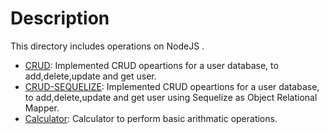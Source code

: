 # Description
This directory includes operations on NodeJS .

- [CRUD](https://github.com/Shiwang0-0/Triweb-Learning/blob/main/NodeJS/CRUD/README.md): Implemented CRUD opeartions for a user database, to add,delete,update and get user.
- [CRUD-SEQUELIZE](https://github.com/Shiwang0-0/Triweb-Learning/blob/main/NodeJS/CRUD_using_Sequelize/README.md): Implemented CRUD opeartions for a user database, to add,delete,update and get user using Sequelize as Object Relational Mapper.
- [Calculator](https://github.com/Shiwang0-0/Triweb-Learning/blob/main/NodeJS/Calculator/README.md): Calculator to perform basic arithmatic operations.


    
    






           